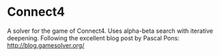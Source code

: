 # Connect4

A solver for the game of Connect4. Uses alpha-beta search with iterative deepening. 
Following the excellent blog post by Pascal Pons: http://blog.gamesolver.org/

